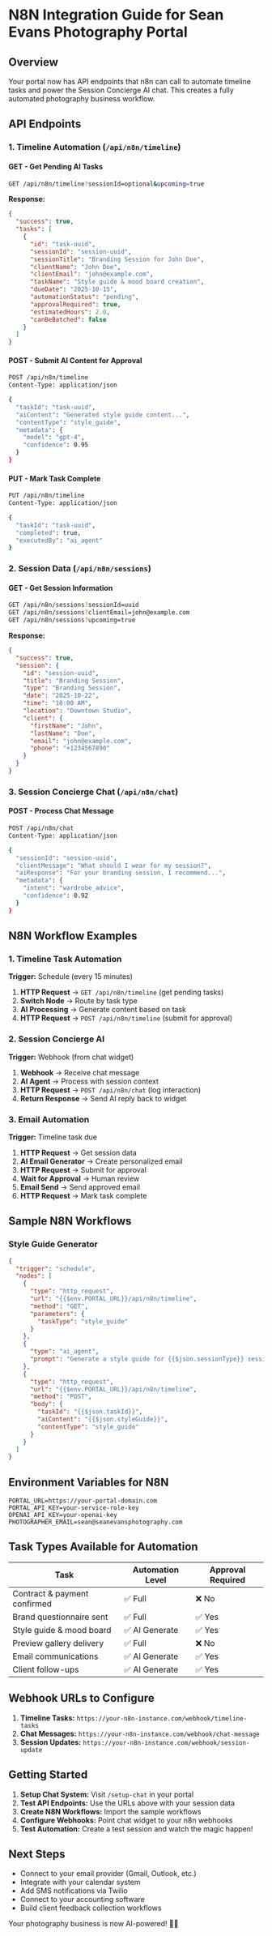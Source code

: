 # N8N Integration Guide for Sean Evans Photography Portal

## Overview

Your portal now has API endpoints that n8n can call to automate timeline tasks and power the Session Concierge AI chat. This creates a fully automated photography business workflow.

## API Endpoints

### 1. Timeline Automation (`/api/n8n/timeline`)

#### GET - Get Pending AI Tasks
```bash
GET /api/n8n/timeline?sessionId=optional&upcoming=true
```

**Response:**
```json
{
  "success": true,
  "tasks": [
    {
      "id": "task-uuid",
      "sessionId": "session-uuid",
      "sessionTitle": "Branding Session for John Doe",
      "clientName": "John Doe",
      "clientEmail": "john@example.com",
      "taskName": "Style guide & mood board creation",
      "dueDate": "2025-10-15",
      "automationStatus": "pending",
      "approvalRequired": true,
      "estimatedHours": 2.0,
      "canBeBatched": false
    }
  ]
}
```

#### POST - Submit AI Content for Approval
```bash
POST /api/n8n/timeline
Content-Type: application/json

{
  "taskId": "task-uuid",
  "aiContent": "Generated style guide content...",
  "contentType": "style_guide",
  "metadata": {
    "model": "gpt-4",
    "confidence": 0.95
  }
}
```

#### PUT - Mark Task Complete
```bash
PUT /api/n8n/timeline
Content-Type: application/json

{
  "taskId": "task-uuid",
  "completed": true,
  "executedBy": "ai_agent"
}
```

### 2. Session Data (`/api/n8n/sessions`)

#### GET - Get Session Information
```bash
GET /api/n8n/sessions?sessionId=uuid
GET /api/n8n/sessions?clientEmail=john@example.com
GET /api/n8n/sessions?upcoming=true
```

**Response:**
```json
{
  "success": true,
  "session": {
    "id": "session-uuid",
    "title": "Branding Session",
    "type": "Branding Session",
    "date": "2025-10-22",
    "time": "10:00 AM",
    "location": "Downtown Studio",
    "client": {
      "firstName": "John",
      "lastName": "Doe",
      "email": "john@example.com",
      "phone": "+1234567890"
    }
  }
}
```

### 3. Session Concierge Chat (`/api/n8n/chat`)

#### POST - Process Chat Message
```bash
POST /api/n8n/chat
Content-Type: application/json

{
  "sessionId": "session-uuid",
  "clientMessage": "What should I wear for my session?",
  "aiResponse": "For your branding session, I recommend...",
  "metadata": {
    "intent": "wardrobe_advice",
    "confidence": 0.92
  }
}
```

## N8N Workflow Examples

### 1. Timeline Task Automation

**Trigger:** Schedule (every 15 minutes)
1. **HTTP Request** → `GET /api/n8n/timeline` (get pending tasks)
2. **Switch Node** → Route by task type
3. **AI Processing** → Generate content based on task
4. **HTTP Request** → `POST /api/n8n/timeline` (submit for approval)

### 2. Session Concierge AI

**Trigger:** Webhook (from chat widget)
1. **Webhook** → Receive chat message
2. **AI Agent** → Process with session context
3. **HTTP Request** → `POST /api/n8n/chat` (log interaction)
4. **Return Response** → Send AI reply back to widget

### 3. Email Automation

**Trigger:** Timeline task due
1. **HTTP Request** → Get session data
2. **AI Email Generator** → Create personalized email
3. **HTTP Request** → Submit for approval
4. **Wait for Approval** → Human review
5. **Email Send** → Send approved email
6. **HTTP Request** → Mark task complete

## Sample N8N Workflows

### Style Guide Generator
```json
{
  "trigger": "schedule",
  "nodes": [
    {
      "type": "http_request",
      "url": "{{$env.PORTAL_URL}}/api/n8n/timeline",
      "method": "GET",
      "parameters": {
        "taskType": "style_guide"
      }
    },
    {
      "type": "ai_agent",
      "prompt": "Generate a style guide for {{$json.sessionType}} session for {{$json.clientName}}..."
    },
    {
      "type": "http_request", 
      "url": "{{$env.PORTAL_URL}}/api/n8n/timeline",
      "method": "POST",
      "body": {
        "taskId": "{{$json.taskId}}",
        "aiContent": "{{$json.styleGuide}}",
        "contentType": "style_guide"
      }
    }
  ]
}
```

## Environment Variables for N8N

```env
PORTAL_URL=https://your-portal-domain.com
PORTAL_API_KEY=your-service-role-key
OPENAI_API_KEY=your-openai-key
PHOTOGRAPHER_EMAIL=sean@seanevansphotography.com
```

## Task Types Available for Automation

| Task | Automation Level | Approval Required |
|------|------------------|-------------------|
| Contract & payment confirmed | ✅ Full | ❌ No |
| Brand questionnaire sent | ✅ Full | ✅ Yes |
| Style guide & mood board | ✅ AI Generate | ✅ Yes |
| Preview gallery delivery | ✅ Full | ❌ No |
| Email communications | ✅ AI Generate | ✅ Yes |
| Client follow-ups | ✅ AI Generate | ✅ Yes |

## Webhook URLs to Configure

1. **Timeline Tasks:** `https://your-n8n-instance.com/webhook/timeline-tasks`
2. **Chat Messages:** `https://your-n8n-instance.com/webhook/chat-message`
3. **Session Updates:** `https://your-n8n-instance.com/webhook/session-update`

## Getting Started

1. **Setup Chat System:** Visit `/setup-chat` in your portal
2. **Test API Endpoints:** Use the URLs above with your session data
3. **Create N8N Workflows:** Import the sample workflows
4. **Configure Webhooks:** Point chat widget to your n8n webhooks
5. **Test Automation:** Create a test session and watch the magic happen!

## Next Steps

- Connect to your email provider (Gmail, Outlook, etc.)
- Integrate with your calendar system
- Add SMS notifications via Twilio
- Connect to your accounting software
- Build client feedback collection workflows

Your photography business is now AI-powered! 🤖📸